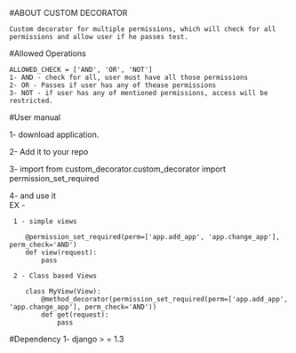 #ABOUT CUSTOM DECORATOR

    Custom decorator for multiple permissions, which will check for all permissions and allow user if he passes test.

    
#Allowed Operations 

    ALLOWED_CHECK = ['AND', 'OR', 'NOT']
    1- AND - check for all, user must have all those permissions
    2- OR - Passes if user has any of thease permissions 
    3- NOT - if user has any of mentioned permissions, access will be restricted. 

#User manual
  
  1- download application.
  
  2- Add it to your repo
  
  3- import from custom_decorator.custom_decorator import permission_set_required
  
  4- and use it  
  EX - 
  
     1 - simple views
     
        @permission_set_required(perm=['app.add_app', 'app.change_app'], perm_check='AND')
        def view(request):
            pass
               
     2 - Class based Views
            
        class MyView(View):
            @method_decorator(permission_set_required(perm=['app.add_app', 'app.change_app'], perm_check='AND'))
            def get(request):
                pass
            

#Dependency 
    1- django > = 1.3





